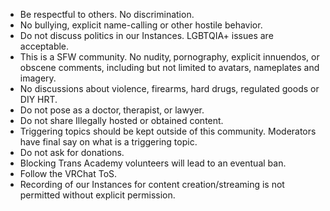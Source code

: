 - Be respectful to others. No discrimination.
- No bullying, explicit name-calling or other hostile behavior.
- Do not discuss politics in our Instances. LGBTQIA+ issues are acceptable.
- This is a SFW community. No nudity‚ pornography, explicit innuendos, or obscene comments, including but not limited to avatars, nameplates and imagery.
- No discussions about violence, firearms, hard drugs, regulated goods or DIY HRT.
- Do not pose as a doctor‚ therapist‚ or lawyer.
- Do not share Illegally hosted or obtained content.
- Triggering topics should be kept outside of this community. Moderators have final say on what is a triggering topic.
- Do not ask for donations.
- Blocking Trans Academy volunteers will lead to an eventual ban.
- Follow the VRChat ToS.
- Recording of our Instances for content creation/streaming is not permitted without explicit permission.
